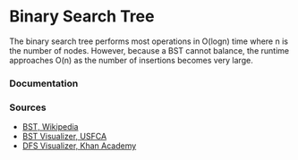 # Binary Search Tree



The binary search tree performs most operations in O(logn) time where n is the number of nodes. However, because a BST cannot balance, the runtime approaches O(n) as the number of insertions becomes very large.

### Documentation

### Sources

- [BST, Wikipedia](https://en.wikipedia.org/wiki/Binary_search_tree)
- [BST Visualizer, USFCA](https://www.cs.usfca.edu/~galles/visualization/BST.html)
- [DFS Visualizer, Khan Academy](https://www.khanacademy.org/computer-programming/depth-first-traversals-of-binary-trees/934024358)